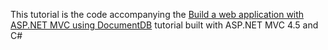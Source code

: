This tutorial is the code accompanying the [Build a web application with ASP.NET MVC using DocumentDB]() tutorial built with ASP.NET MVC 4.5 and C#
